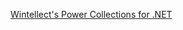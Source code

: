 [Wintellect's Power Collections for .NET](http://powercollections.codeplex.com/SourceControl/latest)